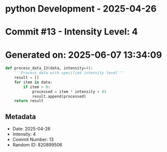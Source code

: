 ﻿# python Development - 2025-04-26
# Commit #13 - Intensity Level: 4
# Generated on: 2025-06-07 13:34:09
```python
def process_data_13(data, intensity=4):
    '''Process data with specified intensity level'''
    result = []
    for item in data:
        if item > 0:
            processed = item * intensity + 83
            result.append(processed)
    return result
```
## Metadata
- Date: 2025-04-26
- Intensity: 4
- Commit Number: 13
- Random ID: 820899506
